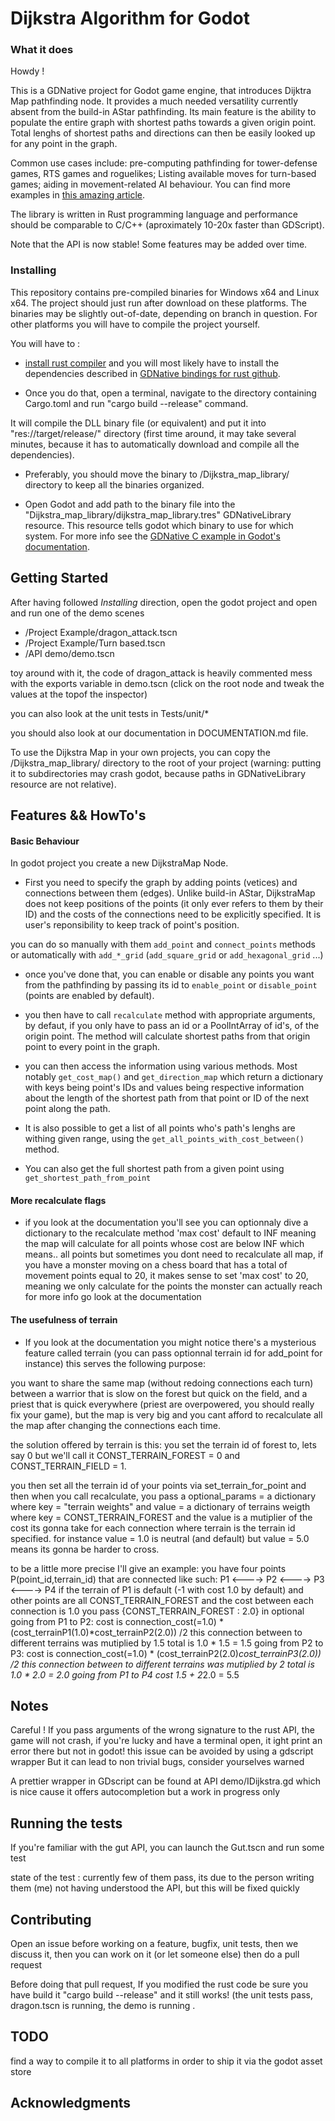 # Dijkstra Algorithm for Godot



### What it does

Howdy !

This is a GDNative project for Godot game engine, that introduces Dijktra Map pathfinding node. It provides a much needed versatility currently absent from the build-in AStar pathfinding. Its main feature is the ability to populate the entire graph with shortest paths towards a given origin point. Total lenghs of shortest paths and directions can then be easily looked up for any point in the graph.

Common use cases include: pre-computing pathfinding for tower-defense games, RTS games and roguelikes; Listing available moves for turn-based games; aiding in movement-related AI behaviour. You can find more examples in [this amazing article](http://www.roguebasin.com/index.php?title=Dijkstra_Maps_Visualized).

The library is written in Rust programming language and performance should be comparable to C/C++ (aproximately 10-20x faster than GDScript).

Note that the API is now stable! Some features may be added over time.


### Installing

This repository contains pre-compiled binaries for Windows x64 and Linux x64. The project should just run after download on these platforms. The binaries may be slightly out-of-date, depending on branch in question. For other platforms you will have to compile the project yourself.

You will have to : 
* [install rust compiler](https://www.rust-lang.org/tools/install) and you will most likely have to install the dependencies described in [GDNative bindings for rust github](https://github.com/GodotNativeTools/godot-rust).

* Once you do that, open a terminal, navigate to the directory containing Cargo.toml and run "cargo build --release" command.

It will compile the DLL binary file (or equivalent) and put it into "res://target/release/" directory (first time around, it may take several minutes, because it has to automatically download and compile all the dependencies). 

* Preferably, you should move the binary to /Dijkstra_map_library/ directory to keep all the binaries organized.

* Open Godot and add path to the binary file into the "Dijkstra_map_library/dijkstra_map_library.tres" GDNativeLibrary resource. This resource tells godot which binary to use for which system. For more info see the [GDNative C example in Godot's documentation](https://docs.godotengine.org/en/stable/tutorials/plugins/gdnative/gdnative-c-example.html).

## Getting Started

After having followed *Installing* direction, open the godot project and open and run one of the demo scenes 
*  /Project Example/dragon_attack.tscn
*  /Project Example/Turn based.tscn
* /API demo/demo.tscn

toy around with it, the code of dragon_attack is heavily commented
mess with the exports variable in demo.tscn (click on the root node and tweak the values at the topof the inspector)

you can also look at the unit tests in Tests/unit/*

you should also look at our documentation in DOCUMENTATION.md file.

To use the Dijkstra Map in your own projects, you can copy the /Dijkstra_map_library/ directory to the root of your project (warning: putting it to subdirectories may crash godot, because paths in GDNativeLibrary resource are not relative).

## Features && HowTo's

#### Basic Behaviour
In godot project you create a new DijkstraMap Node.
* First you need to specify the graph by adding points (vetices) and connections between them (edges). Unlike build-in AStar, DijkstraMap does not keep positions of the points (it only ever refers to them by their ID) and the costs of the connections need to be explicitly specified. It is user's reponsibility to keep track of point's position.

you can do so manually with them `add_point` and `connect_points` methods 
or automatically with `add_*_grid` (`add_square_grid` or `add_hexagonal_grid` ...)

* once you've done that, you can enable or disable any points  you want from the pathfinding by passing its id to `enable_point` or `disable_point` (points are enabled by default).

* you then have to call `recalculate` method with appropriate arguments, by defaut, if you only have to pass an id or a PoolIntArray of id's, of the origin point. The method will calculate shortest paths from that origin point to every point in the graph.

* you can then access the information using various methods. Most notably `get_cost_map()` and `get_direction_map` which return a dictionary with keys being point's IDs and values being respective information about the length of the shortest path from that point or ID of the next point along the path.

* It is also possible to get a list of all points who's path's lenghs are withing given range, using the `get_all_points_with_cost_between()` method.

* You can also get the full shortest path from a given point using `get_shortest_path_from_point`

#### More recalculate flags
* if you look at the documentation you'll see you can optionnaly dive a dictionary to the recalculate method
'max cost' default to INF meaning the map will calculate for all points whose cost are below INF which means.. all points
but sometimes you dont need to recalculate all map, if you have a monster moving on a chess board that has a total of movement points equal to 20, it makes sense to set 'max cost' to 20, meaning we only calculate for the points the monster can actually reach
for more info go look at the documentation

#### The usefulness of terrain

* If you look at the documentation you might notice there's a mysterious feature called terrain (you can pass optionnal terrain id for add_point for instance) this serves the following purpose:

you want to share the same map (without redoing connections each turn) between a warrior that is slow on the forest but quick on the field, and a priest that is quick everywhere (priest are overpowered, you should really fix your game), but the map is very big and you cant afford to recalculate all the map after changing the connections each time.

the solution offered by terrain is this: you set the terrain id of forest to, lets say 0 but we'll call it CONST_TERRAIN_FOREST = 0 and CONST_TERRAIN_FIELD = 1.

you then set all the terrain id of your points via set_terrain_for_point
and then when you call recalculate, you pass a optional_params = a dictionary where key = "terrain weights" and value = a dictionary of terrains weigth
where key = CONST_TERRAIN_FOREST and the value is a mutiplier of the cost its gonna take for each connection where terrain is the terrain id specified.
for instance value = 1.0 is neutral (and default) but value = 5.0 means its gonna be harder to cross.

to be a little more precise I'll give an example: you have four points P(point_id,terrain_id) that are connected like such: 
P1 <----> P2 <----> P3 <----> P4 
if the terrain of P1 is default (-1 with cost 1.0 by default) and other points are all CONST_TERRAIN_FOREST and the cost between each connection is 1.0
you pass {CONST_TERRAIN_FOREST : 2.0} in optional
going from P1 to P2: cost is connection_cost(=1.0) * (cost_terrainP1(1.0)*cost_terrainP2(2.0)) /2 this connection between to different terrains was mutiplied by 1.5 total is 1.0 * 1.5 = 1.5
going from P2 to P3: cost is connection_cost(=1.0) * (cost_terrainP2(2.0)*cost_terrainP3(2.0)) /2 this connection between to different terrains was mutiplied by 2 total is 1.0 * 2.0 = 2.0
going from P1 to P4 cost 1.5 + 2*2.0 = 5.5

## Notes

Careful ! If you pass arguments of the wrong signature to the rust API, the game will not crash, if you're lucky and have a terminal open, it ight print an error there but not in godot! this issue can be avoided by using a gdscript wrapper
But it can lead to non trivial bugs, consider yourselves warned



A prettier wrapper in GDscript can be found at API demo/IDijkstra.gd
which is nice cause it offers autocompletion but a work in progress only



## Running the tests

If you're familiar with the gut API, you can launch the Gut.tscn and run some test

state of the test : currently few of them pass, its due to the person writing them (me) not having understood the API, but this will be fixed quickly


## Contributing

Open an issue before working on a feature, bugfix, unit tests, then we discuss it, then you can work on it (or let someone else) then do a pull request

Before doing that pull request, If you modified the rust code be sure you have build it "cargo build --release" and it still works! (the unit tests pass, dragon.tscn is running, the demo is running .

## TODO
find a way to compile it to all platforms in order to ship it via the godot asset store


## Acknowledgments
